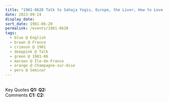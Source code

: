 ```yaml
---
title: "1981-0620 Talk to Sahaja Yogis, Europe, the Liver, How to Love, Seminar, Day 1, Domaine de Montrognon, 4 Chem. de Montrognon, Champagne-sur-Oise (50 kms N of Paris), Île-de-France, France"
date: 2023-09-24
display_date: 
sort_date: 1981-06-20
permalink: /events/1981-0620
tags:
  - blue @ English
  - brown @ France
  - crimson @ 1981
  - deeppink @ Talk
  - green @ 1981-06
  - maroon @ Île-de-France
  - orange @ Champagne-sur-Oise
  - peru @ Seminar
---
```


<br>

<wave-list>
  <list-title color="DarkSeaGreen" width="55">Key Quotes</list-title>
  <list-item color="BlanchedAlmond" width="280"><b>Q1:</b> <i></i></list-item>
  <list-item color="Lavender" width="280"><b>Q2:</b> <i></i></list-item>
</wave-list>

<br>

<wave-list>
  <list-title color="DarkSeaGreen" width="55">Comments</list-title>
  <list-item color="BlanchedAlmond" width="280"><b>C1:</b> <i></i></list-item>
  <list-item color="Lavender" width="280"><b>C2:</b> <i></i></list-item>
</wave-list>